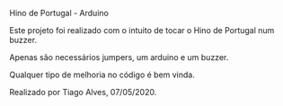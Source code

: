 Hino de Portugal - Arduino


Este projeto foi realizado com o intuito de tocar o Hino de Portugal num buzzer.

Apenas são necessários jumpers, um arduino e um buzzer.

Qualquer tipo de melhoria no código é bem vinda.

Realizado por Tiago Alves, 07/05/2020.
